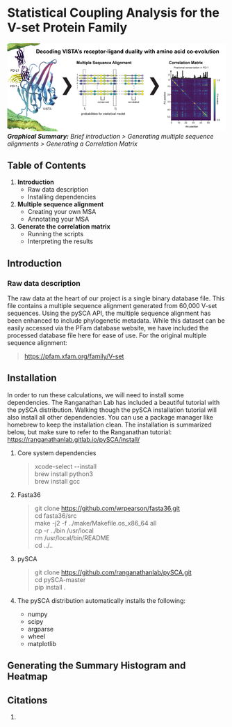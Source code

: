 # Statistical Coupling Analysis for the V-set Protein Family
![Graphical Summary of README](Images/graphical_summary.png)
_**Graphical Summary:** Brief introduction >
Generating multiple sequence alignments > Generating a Correlation Matrix_

## Table of Contents
1. **Introduction**
    * Raw data description
    * Installing dependencies
2. **Multiple sequence alignment**
    * Creating your own MSA
    * Annotating your MSA
3. **Generate the correlation matrix**
    * Running the scripts
    * Interpreting the results

## Introduction
### Raw data description

The raw data at the heart of our project is a single binary database file.
This file contains a multiple sequence alignment generated from 60,000 V-set sequences.
Using the pySCA API, the multiple sequence alignment has been enhanced to include phylogenetic metadata.
While this dataset can be easily accessed via the PFam database website,
we have included the processed database file here for ease of use.
For the original multiple sequence alignment:

> https://pfam.xfam.org/family/V-set

## Installation

In order to run these calculations, we will need to install some dependencies.
The Ranganathan Lab has included a beautiful tutorial with the pySCA distribution.
Walking though the pySCA installation tutorial will also install all other dependencies.
You can use a package manager like homebrew to keep the installation clean.
The installation is summarized below, but make sure to refer to the Ranganathan tutorial:
https://ranganathanlab.gitlab.io/pySCA/install/

1. Core system dependencies
    > xcode-select --install  
    > brew install python3  
    > brew install gcc  

2. Fasta36
    > git clone https://github.com/wrpearson/fasta36.git  
    > cd fasta36/src  
    > make -j2 -f ../make/Makefile.os_x86_64 all  
    > cp -r ../bin /usr/local  
    > rm /usr/local/bin/README  
    > cd ../..  

3. pySCA
    > git clone https://github.com/ranganathanlab/pySCA.git  
    > cd pySCA-master  
    > pip install .  

4. The pySCA distribution automatically installs the following:
    * numpy
    * scipy
    * argparse
    * wheel
    * matplotlib

## Generating the Summary Histogram and Heatmap

## Citations
1.
